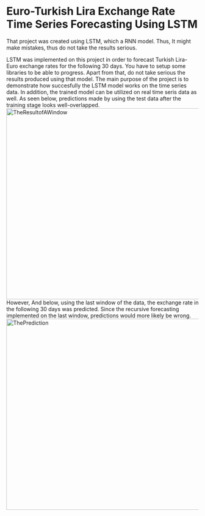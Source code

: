 # Euro-Turkish Lira Exchange Rate Time Series Forecasting Using LSTM 

That project was created using LSTM, which a RNN model. Thus, It might make mistakes, thus do not take the results serious.

LSTM was implemented on this project in order to forecast Turkish Lira-Euro exchange rates for the following 30 days. You have to setup some libraries to be able to progress. Apart from that, do not take serious the results produced using that model. 
The main purpose of the project is to demonstrate how succesfully the LSTM model works on the time series data. In addition, the trained model can be utilized on real time seris data as well. As seen below, predictions made by using the test data after the training stage looks well-overlapped. 
<img width="1000" height="500" alt="TheResultofAWindow" src="https://github.com/user-attachments/assets/9d126460-9230-4d70-9bae-5795b4464fcb" />
However, And below, using the last window of the data, the exchange rate in the following 30 days was predicted. Since the recursive forecasting implemented on the last window, predictions would more likely be wrong. 
<img width="1000" height="500" alt="ThePrediction" src="https://github.com/user-attachments/assets/08d9440b-ba7a-4283-b8ce-001f2c21e6a4" />
